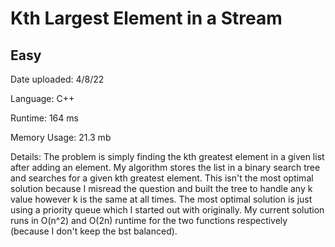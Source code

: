 
# Kth Largest Element in a Stream

## Easy

Date uploaded: 4/8/22

Language: C++

Runtime: 164 ms

Memory Usage: 21.3 mb

Details: The problem is simply finding the kth greatest element in a given list after adding an element. My algorithm stores the list in a binary search tree and searches for a given kth greatest element. This isn't the most optimal solution because I misread the question and built the tree to handle any k value however k is the same at all times. The most optimal solution is just using a priority queue which I started out with originally. My current solution runs in O(n^2) and O(2n) runtime for the two functions respectively (because I don't keep the bst balanced).
